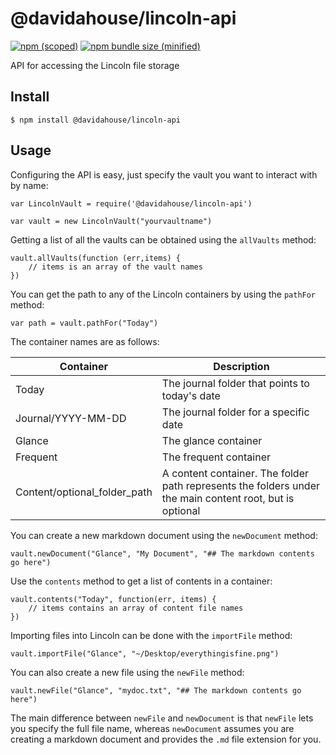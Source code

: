 # @davidahouse/lincoln-api

[![npm (scoped)](https://img.shields.io/npm/v/@davidahouse/lincoln-api.svg)](https://www.npmjs.com/package/davidahouse/lincoln-api)
[![npm bundle size (minified)](https://img.shields.io/bundlephobia/min/@davidahouse/lincoln-api.svg)](https://www.npmjs.com/package/davidahouse/lincoln-api)

API for accessing the Lincoln file storage

## Install

```
$ npm install @davidahouse/lincoln-api
```

## Usage

Configuring the API is easy, just specify the vault you want to interact with by name:

```
var LincolnVault = require('@davidahouse/lincoln-api')

var vault = new LincolnVault("yourvaultname")
```

Getting a list of all the vaults can be obtained using the `allVaults` method:

```
vault.allVaults(function (err,items) {
    // items is an array of the vault names
})
```

You can get the path to any of the Lincoln containers by using the `pathFor` method:

```
var path = vault.pathFor("Today")
```

The container names are as follows:

| Container | Description |
|-----------|-------------|
| Today     | The journal folder that points to today's date |
| Journal/YYYY-MM-DD | The journal folder for a specific date |
| Glance    | The glance container |
| Frequent  | The frequent container |
| Content/optional_folder_path | A content container. The folder path represents the folders under the main content root, but is optional |

You can create a new markdown document using the `newDocument` method:

```
vault.newDocument("Glance", "My Document", "## The markdown contents go here")
```

Use the `contents` method to get a list of contents in a container:

```
vault.contents("Today", function(err, items) {
    // items contains an array of content file names
})
```

Importing files into Lincoln can be done with the `importFile` method:

```
vault.importFile("Glance", "~/Desktop/everythingisfine.png")
```

You can also create a new file using the `newFile` method:

```
vault.newFile("Glance", "mydoc.txt", "## The markdown contents go here")
```

The main difference between `newFile` and `newDocument` is that `newFile` lets you specify the full file name, whereas `newDocument` assumes you are creating a markdown document and provides the `.md` file extension for you.
